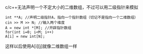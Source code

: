 c/c\++无法声明一个不定大小的二维数组，不过可以用二级指针来模拟

```
int **A; //声明二级指针A，指向一个指针数组（切记不是指向一个二维数组）
cin >> M >> N; //输入两个维度
A = new int *[M]; //开辟指针数组
for(int i=0; i<M; i++)
A[i] = new int[N];
```

这样以后使用A[i][j]就像二维数组一样